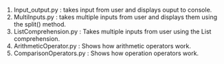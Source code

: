 1. Input_output.py : takes input from user and displays ouput to console.
2. MultiInputs.py : takes multiple inputs from user and displays them using the split() method.
3. ListComprehension.py :  Takes multiple inputs from user using the List comprehension.
4. ArithmeticOperator.py : Shows how arithmetic operators work.
5. ComparisonOperators.py : Shows how operation operators work.
